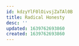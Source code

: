 ```yaml
---
id: kdzyYlF0lOivsjZaTAl0B
title: Radical Honesty
desc: ''
updated: 1639762693860
created: 1639762693860
---
```



